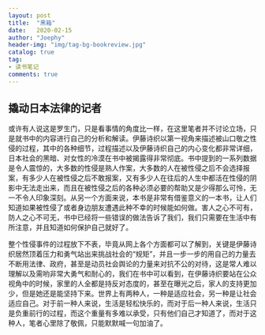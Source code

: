 ```yaml
---
layout: post
title:  "黑箱"
date:   2020-02-15
author: "Joephy"
header-img: "img/tag-bg-bookreview.jpg"
catalog: true
tag:
- 读书笔记 
comments: true
---
```

撬动日本法律的记者
-----------

或许有人说这是罗生门，只是看事情的角度比一样，在这里笔者并不讨论立场，只是就书中的内容进行自己的分析和解读。伊藤诗织以第一视角来描述被山口敬之性侵的过程，其中的各种细节，过程描述以及伊藤诗织自己的内心变化都非常详细，日本社会的黑暗、对女性的冷漠在书中被揭露得非常彻底。书中提到的一系列数据是令人震惊的，大多数的性侵是熟人作案，大多数的人在被性侵之后不会选择报案，有多少人在被性侵之后不敢报案，又有多少人在往后的人生中都活在性侵的阴影中无法走出来，而且在被性侵之后的各种必须必要的帮助又是少得那么可怜，无一不令人印象深刻。从另一个方面来说，本书是非常有借鉴意义的一本书，让人们知道如果被性侵了或者身边朋友遭遇此种不幸的时候能如何做。害人之心不可有，防人之心不可无，书中已经将一些错误的做法告诉了我们，我们只需要在生活中有所注意，并且知道如何保护自己就好了。


整个性侵事件的过程放下不表，毕竟从网上各个方面都可以了解到，关键是伊藤诗织居然顶着压力和勇气站出来挑战社会的“规矩”，并且一步一步的用自己的力量去不断用法律、政府，甚至是动员社会舆论的力量来对抗不公的对待，这是常人难以理解以及需哟非常大勇气和耐心的，我们在书中可以看到，在伊藤诗织要站在公众视角中的时候，家里的人全都是持反对态度的，甚至在曝光之后，家人的支持更加少，但是她还是能坚持下来。世界上有两种人，一种是适应社会，另一种是让社会适应自己。对于前一种人来说，生活是轻松快乐的，而对于后一种人来说，生活只是负重前行的过程，而这个重量有多难以承受，只有他们自己才知道了，而对于这种人，笔者心里除了敬佩，只能默默喊一句加油了。